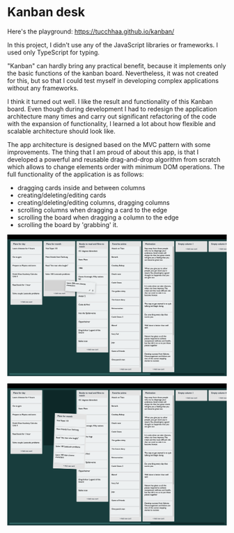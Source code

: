 # Kanban desk
Here's the playground: https://tucchhaa.github.io/kanban/

In this project, I didn't use any of the JavaScript libraries or frameworks. I used only TypeScript for typing.

"Kanban" can hardly bring any practical benefit, because it implements only the basic functions of the kanban board. Nevertheless, it was not created for this, but so that I could test myself in developing complex applications without any frameworks.

I think it turned out well. I like the result and functionality of this Kanban board. Even though during development I had to redesign the application architecture many times and carry out significant refactoring of the code with the expansion of functionality, I learned a lot about how flexible and scalable architecture should look like.

The app architecture is designed based on the MVC pattern with some improvements. The thing that I am proud of about this app, is that I developed a powerful and reusable drag-and-drop algorithm from scratch which allows to change elements order with minimum DOM operations.
The full functionality of the application is as follows:

* dragging cards inside and between columns
* creating/deleting/editing cards
* creating/deleting/editing columns, dragging columns
* scrolling columns when dragging a card to the edge
* scrolling the board when dragging a column to the edge
* scrolling the board by 'grabbing' it.

!["kanban desk screenshot"](https://github.com/Tucchhaa/kanban/blob/master/readme-images/kanban-card-drag.png?raw=true)

!["kanban desk screenshot"](https://github.com/Tucchhaa/kanban/blob/master/readme-images/kanban-column-drag.png?raw=true)